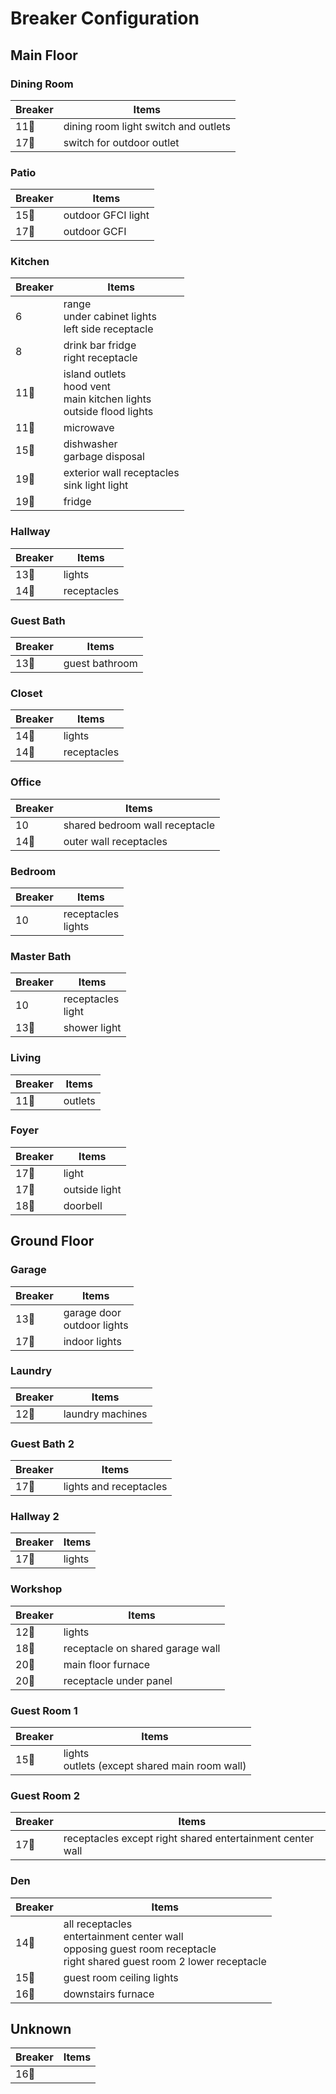 # Breaker Configuration

## Main Floor

### Dining Room

| Breaker                | Items                                |
| ---------------------- | ------------------------------------ |
| 11:small_red_triangle: | dining room light switch and outlets |
| 17:small_red_triangle: | switch for outdoor outlet            |

### Patio

| Breaker                     | Items              |
| --------------------------- | ------------------ |
| 15:small_red_triangle_down: | outdoor GFCI light |
| 17:small_red_triangle:      | outdoor GCFI       |

### Kitchen

| Breaker                     | Items                                                                      |
| --------------------------- | -------------------------------------------------------------------------- |
| 6                           | range<br>under cabinet lights<br>left side receptacle                      |
| 8                           | drink bar fridge<br>right receptacle                                       |
| 11:small_red_triangle:      | island outlets<br>hood vent<br>main kitchen lights<br>outside flood lights |
| 11:small_red_triangle_down: | microwave                                                                  |
| 15:small_red_triangle:      | dishwasher<br>garbage disposal                                             |
| 19:small_red_triangle:      | exterior wall receptacles<br>sink light light                              |
| 19:small_red_triangle_down: | fridge                                                                     |

### Hallway

| Breaker                     | Items       |
| --------------------------- | ----------- |
| 13:small_red_triangle_down: | lights      |
| 14:small_red_triangle:      | receptacles |

### Guest Bath

| Breaker                     | Items          |
| --------------------------- | -------------- |
| 13:small_red_triangle_down: | guest bathroom |

### Closet

| Breaker                | Items       |
| ---------------------- | ----------- |
| 14:small_red_triangle: | lights      |
| 14:small_red_triangle: | receptacles |

### Office

| Breaker                | Items                          |
| ---------------------- | ------------------------------ |
| 10                     | shared bedroom wall receptacle |
| 14:small_red_triangle: | outer wall receptacles         |

### Bedroom

| Breaker | Items                 |
| ------- | --------------------- |
| 10      | receptacles<br>lights |

### Master Bath

| Breaker                | Items                |
| ---------------------- | -------------------- |
| 10                     | receptacles<br>light |
| 13:small_red_triangle: | shower light         |

### Living

| Breaker                | Items   |
| ---------------------- | ------- |
| 11:small_red_triangle: | outlets |

### Foyer

| Breaker                     | Items         |
| --------------------------- | ------------- |
| 17:small_red_triangle_down: | light         |
| 17:small_red_triangle_down: | outside light |
| 18:small_red_triangle:      | doorbell      |

## Ground Floor

### Garage

| Breaker                     | Items                         |
| --------------------------- | ----------------------------- |
| 13:small_red_triangle:      | garage door<br>outdoor lights |
| 17:small_red_triangle_down: | indoor lights                 |

### Laundry

| Breaker                | Items            |
| ---------------------- | ---------------- |
| 12:small_red_triangle: | laundry machines |

### Guest Bath 2

| Breaker                     | Items                  |
| --------------------------- | ---------------------- |
| 17:small_red_triangle_down: | lights and receptacles |

### Hallway 2

| Breaker                     | Items  |
| --------------------------- | ------ |
| 17:small_red_triangle_down: | lights |

### Workshop

| Breaker                     | Items                            |
| --------------------------- | -------------------------------- |
| 12:small_red_triangle_down: | lights                           |
| 18:small_red_triangle_down: | receptacle on shared garage wall |
| 20:small_red_triangle:      | main floor furnace               |
| 20:small_red_triangle_down: | receptacle under panel           |

### Guest Room 1

| Breaker                     | Items                                            |
| --------------------------- | ------------------------------------------------ |
| 15:small_red_triangle_down: | lights<br>outlets (except shared main room wall) |

### Guest Room 2

| Breaker                | Items                                                     |
| ---------------------- | --------------------------------------------------------- |
| 17:small_red_triangle: | receptacles except right shared entertainment center wall |

### Den

| Breaker                     | Items                                                                                                                        |
| --------------------------- | ---------------------------------------------------------------------------------------------------------------------------- |
| 14:small_red_triangle_down: | all receptacles<br>entertainment center wall<br>opposing guest room receptacle<br>right shared guest room 2 lower receptacle |
| 15:small_red_triangle_down: | guest room ceiling lights                                                                                                    |
| 16:small_red_triangle_down: | downstairs furnace                                                                                                           |

## Unknown

| Breaker                | Items |
| ---------------------- | ----- |
| 16:small_red_triangle: |       |
